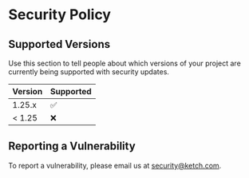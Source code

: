 # Security Policy

## Supported Versions

Use this section to tell people about which versions of your project are
currently being supported with security updates.

| Version | Supported          |
| ------- | ------------------ |
| 1.25.x  | :white_check_mark: |
| < 1.25  | :x:                |

## Reporting a Vulnerability

To report a vulnerability, please email us at security@ketch.com.
